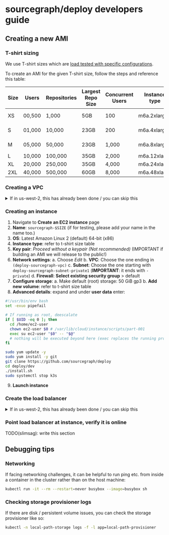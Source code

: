# sourcegraph/deploy developers guide

## Creating a new AMI

### T-shirt sizing

We use T-shirt sizes which are [load tested with specific configurations](https://github.com/sourcegraph/reference-architecture-test).

To create an AMI for the given T-shirt size, follow the steps and reference this table:

| Size | Users  | Repositories | Largest Repo Size | Concurrent Users | Instance type | Storage   | IOPS   |
| ---- | ------ | ------------ | ----------------- | ---------------- | ------------- | --------- | ------ |
| XS   | 00,500 | 1,000        | 5GB               | 100              | m6a.2xlarge   | 500GB gp3 |        |
| S    | 01,000 | 10,000       | 23GB              | 200              | m6a.4xlarge   | 1TB gp3   |        |
| M    | 05,000 | 50,000       | 23GB              | 1,000            | m6a.8xlarge   | 2TB gp3   |        |
| L    | 10,000 | 100,000      | 35GB              | 2,000            | m6a.12xlarge  | 5TB io2   | 16,000 |
| XL   | 20,000 | 250,000      | 35GB              | 4,000            | m6a.24xlarge  | io2       | 16,000 |
| 2XL  | 40,000 | 500,000      | 60GB              | 8,000            | m6a.48xlarge  | io2       | 16,000 |

### Creating a VPC

<details>
<summary>If in us-west-2, this has already been done / you can skip this</summary>

1. Navigate to **VPC** > **Your VPCs** > **Create VPC**
2. **Resources to create**: choose **VPC and more**
3. **Name tag auto-generation**: rename **project** to **deploy-sourcegraph**
4. **IPv4 CIDR block**: 10.0.0.0/16
5. **IPv6 CIDR block**: none
6. **Tenancy**: default
7. **Number of Availability Zones (AZs)**: 2
8. **Number of public subnets**: 2
9. **Number of private subnets**: 2
9. **NAT gateways**: In 1 AZ
10. **VPC endpoints**: S3 Gateway
11. **Enable DNS hostnames**: checked
12. **Enable DNS resolution**: checked
13. **Create VPC**

</details>

### Creating an instance

1. Navigate to **Create an EC2 instance** page
2. **Name**: `sourcegraph-$SIZE` (if for testing, please add your name in the name too.)
3. **OS**: Latest Amazon Linux 2 (default) 64-bit (x86)
4. **Instance type**: refer to t-shirt size table
5. **Key pair**: _Proceed without a keypair (Not recommended)_ (IMPORTANT if building an AMI we will release to the public!)
6. **Network settings**:
  a. Choose _Edit_
  b. **VPC**: Choose the one ending in `(deploy-sourcegraph-vpc)`
  c. **Subnet**: Choose the one starting with `deploy-sourcegraph-subnet-private1` (**IMPORTANT**: it ends with `-private`)
  d. **Firewall**: **Select existing security group** > default
7. **Configure storage**:
  a. Make default (root) storage: 50 GiB gp3
  b. **Add new volume**: refer to t-shirt size table
8. **Advanced details**: expand and under **user data** enter:

```sh
#!/usr/bin/env bash
set -exuo pipefail

# If running as root, deescalate
if [ $UID -eq 0 ]; then
  cd /home/ec2-user
  chown ec2-user $0 # /var/lib/cloud/instance/scripts/part-001
  exec su ec2-user "$0" -- "$@"
  # nothing will be executed beyond here (exec replaces the running process)
fi

sudo yum update -y
sudo yum install -y git
git clone https://github.com/sourcegraph/deploy
cd deploy/dev
./install.sh
sudo systemctl stop k3s
```

9. **Launch instance**

### Create the load balancer

<details>
<summary>If in us-west-2, this has already been done / you can skip this</summary>

1. Navigate to EC2 load balancers
2. **Create target group** (**You probably don't need to do this if you're in us-west-2, as it'd already be done.**)
  a. **Create target group**
  b. **Target type**: instances
  c. **Target group name**: deploy-sourcegraph-rollout
  d. **Protocol**: HTTPS : 443
  e. **VPC**: deploy-sourcegraph-vpc
  f. **Protocol version**: HTTP1
  g. **Next** > **Select running instance** > **Create target group**
2. **Create load balancer**: Application Load Balancer  (**You probably don't need to do this if you're in us-west-2, as it'd already be done.**)
  a. **Name**: `deploy-sourcegraph-rollout`
  b. **Scheme**: Internet-facing
  c. **VPC**: `deploy-sourcegraph-vpc`
  d. **Security group:** default
  e. **Listeners:** HTTPS, 443
  f. **Default action**: Forward to, deplpy-sourcegraph-rollout
  g. **Leave all as defaults, but select a TLS certificate** (rollout.sourcegraph.delivery)

</details>

### Point load balancer at instance, verify it is online

TODO(slimsag): write this section

## Debugging tips

### Networking

If facing networking challenges, it can be helpful to run ping etc. from inside a container in the cluster rather than on the host machine:

```sh
kubectl run -it --rm --restart=never busybox --image=busybox sh
```

### Checking storage provisioner logs

If there are disk / persistent volume issues, you can check the storage provisioner like so:

```sh
kubectl -n local-path-storage logs -f -l app=local-path-provisioner
```
